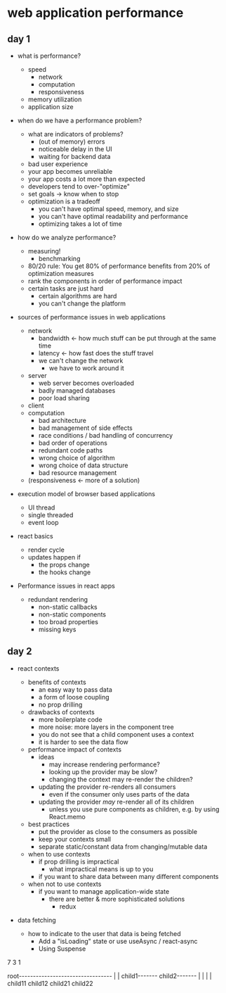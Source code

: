 # web application performance

## day 1

- what is performance?
  - speed
    - network
    - computation
    - responsiveness
  - memory utilization
  - application size
- when do we have a performance problem?
  - what are indicators of problems?
    - (out of memory) errors
    - noticeable delay in the UI
    - waiting for backend data
  - bad user experience
  - your app becomes unreliable
  - your app costs a lot more than expected
  - developers tend to over-"optimize"
  - set goals -> know when to stop
  - optimization is a tradeoff
    - you can't have optimal speed, memory, and size
    - you can't have optimal readability and performance
    - optimizing takes a lot of time
- how do we analyze performance?
  - measuring!
    - benchmarking
  - 80/20 rule: You get 80% of performance benefits from 20% of optimization measures
  - rank the components in order of performance impact
  - certain tasks are just hard
    - certain algorithms are hard
    - you can't change the platform

- sources of performance issues in web applications
  - network
    - bandwidth <- how much stuff can be put through at the same time
    - latency <- how fast does the stuff travel
    - we can't change the network
      - we have to work around it
  - server
    - web server becomes overloaded
    - badly managed databases
    - poor load sharing
  - client
  - computation
    - bad architecture
    - bad management of side effects
    - race conditions / bad handling of concurrency
    - bad order of operations
    - redundant code paths
    - wrong choice of algorithm
    - wrong choice of data structure
    - bad resource management
  - (responsiveness <- more of a solution)

- execution model of browser based applications
  - UI thread
  - single threaded
  - event loop
- react basics
  - render cycle
  - updates happen if
    - the props change
    - the hooks change

- Performance issues in react apps
  - redundant rendering
    - non-static callbacks
    - non-static components
    - too broad properties
    - missing keys

## day 2

- react contexts
  - benefits of contexts
    - an easy way to pass data
    - a form of loose coupling
    - no prop drilling
  - drawbacks of contexts
    - more boilerplate code
    - more noise: more layers in the component tree
    - you do not see that a child component uses a context
    - it is harder to see the data flow
  - performance impact of contexts
    - ideas
      - may increase rendering performance?
      - looking up the provider may be slow?
      - changing the context may re-render the children?
    - updating the provider re-renders all consumers
      - even if the consumer only uses parts of the data
    - updating the provider _may_ re-render all of its children
      - unless you use pure components as children, e.g. by using React.memo
  - best practices
    - put the provider as close to the consumers as possible
    - keep your contexts small
    - separate static/constant data from changing/mutable data
  - when to use contexts
    - if prop drilling is impractical
      - what impractical means is up to you
    - if you want to share data between many different components
  - when not to use contexts
    - if you want to manage application-wide state
      - there are better & more sophisticated solutions
        - redux

- data fetching
  - how to indicate to the user that data is being fetched
    - Add a "isLoading" state or use useAsync / react-async
    - Using Suspense


7
3
1 

root---------------------------------
|                                   |
child1-------                       child2-------
|           |                       |           |
child11    child12                  child21    child22
